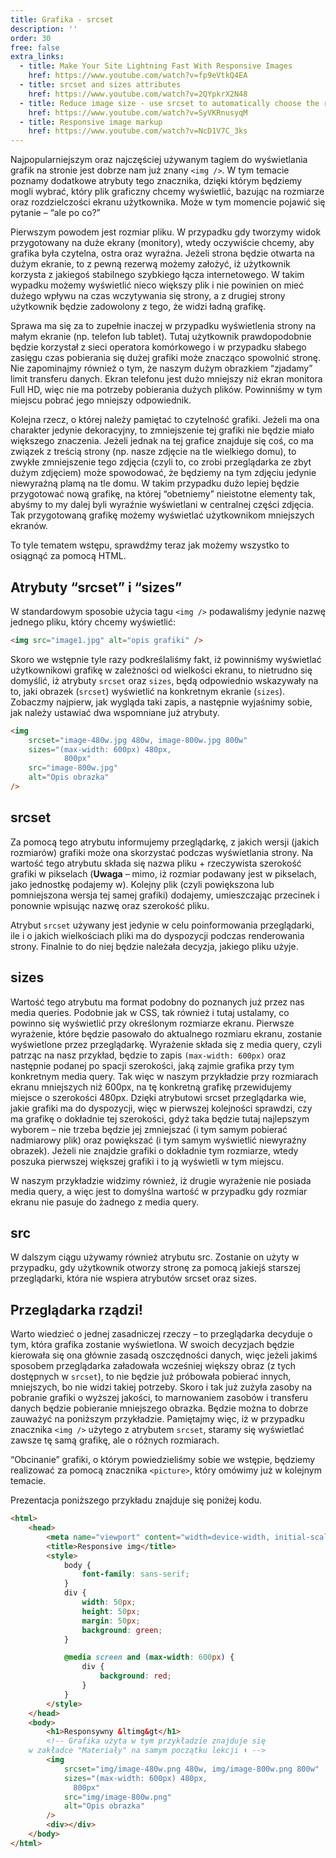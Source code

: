 ```yaml
---
title: Grafika - srcset
description: ''
order: 30
free: false
extra_links:
  - title: Make Your Site Lightning Fast With Responsive Images
    href: https://www.youtube.com/watch?v=fp9eVtkQ4EA
  - title: srcset and sizes attributes
    href: https://www.youtube.com/watch?v=2QYpkrX2N48
  - title: Reduce image size - use srcset to automatically choose the right image
    href: https://www.youtube.com/watch?v=SyVKRnusyqM
  - title: Responsive image markup
    href: https://www.youtube.com/watch?v=NcD1V7C_3ks
---
```


<script>
	import Vimeo from "$lib/components/ui/Vimeo.svelte";
</script>

Najpopularniejszym oraz najczęściej używanym tagiem do wyświetlania grafik na stronie jest dobrze nam już znany `<img />`. W tym temacie poznamy dodatkowe atrybuty tego znacznika, dzięki którym będziemy mogli wybrać, który plik graficzny chcemy wyświetlić, bazując na rozmiarze oraz rozdzielczości ekranu użytkownika. Może w tym momencie pojawić się pytanie – “ale po co?”

Pierwszym powodem jest rozmiar pliku. W przypadku gdy tworzymy widok przygotowany na duże ekrany (monitory), wtedy oczywiście chcemy, aby grafika była czytelna, ostra oraz wyraźna. Jeżeli strona będzie otwarta na dużym ekranie, to z pewną rezerwą możemy założyć, iż użytkownik korzysta z jakiegoś stabilnego szybkiego łącza internetowego. W takim wypadku możemy wyświetlić nieco większy plik i nie powinien on mieć dużego wpływu na czas wczytywania się strony, a z drugiej strony użytkownik będzie zadowolony z tego, że widzi ładną grafikę.

Sprawa ma się za to zupełnie inaczej w przypadku wyświetlenia strony na małym ekranie (np. telefon lub tablet). Tutaj użytkownik prawdopodobnie będzie korzystał z sieci operatora komórkowego i w przypadku słabego zasięgu czas pobierania się dużej grafiki może znacząco spowolnić stronę. Nie zapominajmy również o tym, że naszym dużym obrazkiem “zjadamy” limit transferu danych. Ekran telefonu jest dużo mniejszy niż ekran monitora Full HD, więc nie ma potrzeby pobierania dużych plików. Powinniśmy w tym miejscu pobrać jego mniejszy odpowiednik.

Kolejna rzecz, o której należy pamiętać to czytelność grafiki. Jeżeli ma ona charakter jedynie dekoracyjny, to zmniejszenie tej grafiki nie będzie miało większego znaczenia. Jeżeli jednak na tej grafice znajduje się coś, co ma związek z treścią strony (np. nasze zdjęcie na tle wielkiego domu), to zwykłe zmniejszenie tego zdjęcia (czyli to, co zrobi przeglądarka ze zbyt dużym zdjęciem) może spowodować, że będziemy na tym zdjęciu jedynie niewyraźną plamą na tle domu. W takim przypadku dużo lepiej będzie przygotować nową grafikę, na której “obetniemy” nieistotne elementy tak, abyśmy to my dalej byli wyraźnie wyświetlani w centralnej części zdjęcia. Tak przygotowaną grafikę możemy wyświetlać użytkownikom mniejszych ekranów.

To tyle tematem wstępu, sprawdźmy teraz jak możemy wszystko to osiągnąć za pomocą HTML.

## Atrybuty “srcset” i “sizes”

W standardowym sposobie użycia tagu `<img />` podawaliśmy jedynie nazwę jednego pliku, który chcemy wyświetlić:

```html
<img src="image1.jpg" alt="opis grafiki" />
```

Skoro we wstępnie tyle razy podkreślaliśmy fakt, iż powinniśmy wyświetlać użytkownikowi grafikę w zależności od wielkości ekranu, to nietrudno się domyślić, iż atrybuty `srcset` oraz `sizes`, będą odpowiednio wskazywały na to, jaki obrazek (`srcset`) wyświetlić na konkretnym ekranie (`sizes`). Zobaczmy najpierw, jak wygląda taki zapis, a następnie wyjaśnimy sobie, jak należy ustawiać dwa wspomniane już atrybuty.

```html
<img
	srcset="image-480w.jpg 480w, image-800w.jpg 800w"
	sizes="(max-width: 600px) 480px,
            800px"
	src="image-800w.jpg"
	alt="Opis obrazka"
/>
```

## srcset

Za pomocą tego atrybutu informujemy przeglądarkę, z jakich wersji (jakich rozmiarów) grafiki może ona skorzystać podczas wyświetlania strony. Na wartość tego atrybutu składa się nazwa pliku + rzeczywista szerokość grafiki w pikselach (**Uwaga** – mimo, iż rozmiar podawany jest w pikselach, jako jednostkę podajemy w). Kolejny plik (czyli powiększona lub pomniejszona wersja tej samej grafiki) dodajemy, umieszczając przecinek i ponownie wpisując nazwę oraz szerokość pliku.

Atrybut `srcset` używany jest jedynie w celu poinformowania przeglądarki, ile i o jakich wielkościach pliki ma do dyspozycji podczas renderowania strony. Finalnie to do niej będzie należała decyzja, jakiego pliku użyje.

## sizes

Wartość tego atrybutu ma format podobny do poznanych już przez nas media queries. Podobnie jak w CSS, tak również i tutaj ustalamy, co powinno się wyświetlić przy określonym rozmiarze ekranu. Pierwsze wyrażenie, które będzie pasowało do aktualnego rozmiaru ekranu, zostanie wyświetlone przez przeglądarkę. Wyrażenie składa się z media query, czyli patrząc na nasz przykład, będzie to zapis `(max-width: 600px)` oraz następnie podanej po spacji szerokości, jaką zajmie grafika przy tym konkretnym media query. Tak więc w naszym przykładzie przy rozmiarach ekranu mniejszych niż 600px, na tę konkretną grafikę przewidujemy miejsce o szerokości 480px. Dzięki atrybutowi srcset przeglądarka wie, jakie grafiki ma do dyspozycji, więc w pierwszej kolejności sprawdzi, czy ma grafikę o dokładnie tej szerokości, gdyż taka będzie tutaj najlepszym wyborem – nie trzeba będzie jej zmniejszać (i tym samym pobierać nadmiarowy plik) oraz powiększać (i tym samym wyświetlić niewyraźny obrazek). Jeżeli nie znajdzie grafiki o dokładnie tym rozmiarze, wtedy poszuka pierwszej większej grafiki i to ją wyświetli w tym miejscu.

W naszym przykładzie widzimy również, iż drugie wyrażenie nie posiada media query, a więc jest to domyślna wartość w przypadku gdy rozmiar ekranu nie pasuje do żadnego z media query.

## src

W dalszym ciągu używamy również atrybutu src. Zostanie on użyty w przypadku, gdy użytkownik otworzy stronę za pomocą jakiejś starszej przeglądarki, która nie wspiera atrybutów srcset oraz sizes.

## Przeglądarka rządzi!

Warto wiedzieć o jednej zasadniczej rzeczy – to przeglądarka decyduje o tym, która grafika zostanie wyświetlona. W swoich decyzjach będzie kierowała się ona głównie zasadą oszczędności danych, więc jeżeli jakimś sposobem przeglądarka załadowała wcześniej większy obraz (z tych dostępnych w `srcset`), to nie będzie już próbowała pobierać innych, mniejszych, bo nie widzi takiej potrzeby. Skoro i tak już zużyła zasoby na pobranie grafiki o wyższej jakości, to marnowaniem zasobów i transferu danych będzie pobieranie mniejszego obrazka. Będzie można to dobrze zauważyć na poniższym przykładzie. Pamiętajmy więc, iż w przypadku znacznika `<img />` użytego z atrybutem `srcset`, staramy się wyświetlać zawsze tę samą grafikę, ale o różnych rozmiarach.

“Obcinanie” grafiki, o którym powiedzieliśmy sobie we wstępie, będziemy realizować za pomocą znacznika `<picture>`, który omówimy już w kolejnym temacie.

Prezentacja poniższego przykładu znajduje się poniżej kodu.

```html
<html>
	<head>
		<meta name="viewport" content="width=device-width, initial-scale=1.0" />
		<title>Responsive img</title>
		<style>
			body {
				font-family: sans-serif;
			}
			div {
				width: 50px;
				height: 50px;
				margin: 50px;
				background: green;
			}

			@media screen and (max-width: 600px) {
				div {
					background: red;
				}
			}
		</style>
	</head>
	<body>
		<h1>Responsywny &ltimg&gt</h1>
		<!-- Grafika użyta w tym przykładzie znajduje się
    w zakładce "Materiały" na samym początku lekcji ⬆ -->
		<img
			srcset="img/image-480w.png 480w, img/image-800w.png 800w"
			sizes="(max-width: 600px) 480px,
              800px"
			src="img/image-800w.png"
			alt="Opis obrazka"
		/>
		<div></div>
	</body>
</html>
```

<Vimeo id="567408874" h="fcc60d408f" />
